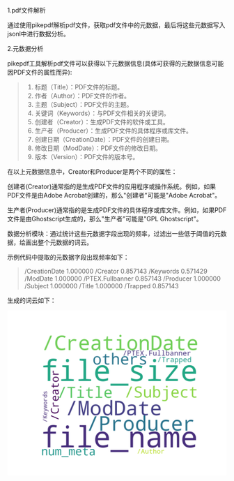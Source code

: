 1.pdf文件解析

通过使用pikepdf解析pdf文件，获取pdf文件中的元数据，最后将这些元数据写入jsonl中进行数据分析。

2.元数据分析

pikepdf工具解析pdf文件可以获得以下元数据信息(具体可获得的元数据信息可能因PDF文件的属性而异):

> 1. 标题（Title）：PDF文件的标题。
> 2. 作者（Author）：PDF文件的作者。
> 3. 主题（Subject）：PDF文件的主题。
> 4. 关键词（Keywords）：与PDF文件相关的关键词。
> 5. 创建者（Creator）：生成PDF文件的软件或工具。
> 6. 生产者（Producer）：生成PDF文件的具体程序或库文件。
> 7. 创建日期（CreationDate）：PDF文件的创建日期。
> 8. 修改日期（ModDate）：PDF文件的修改日期。
> 9. 版本（Version）：PDF文件的版本号。

在以上元数据信息中，Creator和Producer是两个不同的属性：

创建者(Creator)通常指的是生成PDF文件的应用程序或操作系统。例如，如果PDF文件是由Adobe Acrobat创建的，那么"创建者"可能是"Adobe Acrobat"。

生产者(Producer)通常指的是生成PDF文件的具体程序或库文件。例如，如果PDF文件是由Ghostscript生成的，那么"生产者"可能是"GPL Ghostscript"。

数据分析模块：通过统计这些元数据字段出现的频率，过滤出一些低于阈值的元数据，绘画出整个元数据的词云。

示例代码中提取的元数据字段出现频率如下：

> /CreationDate       1.000000
> /Creator            0.857143
> /Keywords           0.571429
> /ModDate            1.000000
> /PTEX.Fullbanner    0.857143
> /Producer           1.000000
> /Subject            1.000000
> /Title              1.000000
> /Trapped            0.857143

生成的词云如下：

![](image/wordcloud.png)
